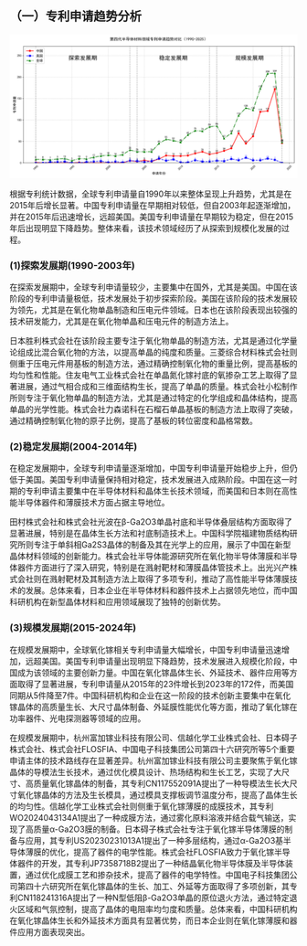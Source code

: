 ## （一）专利申请趋势分析
![趋势图](./趋势图.png "专利申请趋势图")

根据专利统计数据，全球专利申请量自1990年以来整体呈现上升趋势，尤其是在2015年后增长显著。中国专利申请量在早期相对较低，但自2003年起逐渐增加，并在2015年后迅速增长，远超美国。美国专利申请量在早期较为稳定，但在2015年后出现明显下降趋势。整体来看，该技术领域经历了从探索到规模化发展的过程。
### (1)探索发展期(1990-2003年)

在探索发展期中，全球专利申请量较少，主要集中在国外，尤其是美国。中国在该阶段的专利申请量极低，技术发展处于初步探索阶段。美国在该阶段的技术发展较为领先，尤其是在氧化物单晶制造和压电元件领域。日本也在该阶段表现出较强的技术研发能力，尤其是在氧化物单晶和压电元件的制造方法上。

日本胜利株式会社在该阶段主要专注于氧化物单晶的制造方法，尤其是通过化学量论组成比混合氧化物的方法，以提高单晶的纯度和质量。三菱综合材料株式会社则侧重于压电元件用基板的制造方法，通过精确控制氧化物的重量比例，提高基板的均匀性和性能。住友电气工业株式会社在单晶氮化镓衬底的氧掺杂工艺上取得了显著进展，通过气相合成和三维面结构生长，提高了单晶的质量。株式会社小松制作所则专注于氧化物单晶的制造方法，尤其是通过特定的化学组成和晶体结构，提高单晶的光学性能。株式会社力森诺科在石榴石单晶基板的制造方法上取得了突破，通过精确控制氧化物的原子比例，提高了基板的转位密度和晶格常数。

### (2)稳定发展期(2004-2014年)

在稳定发展期中，全球专利申请量逐渐增加，中国专利申请量开始稳步上升，但仍低于美国。美国专利申请量保持相对稳定，技术发展进入成熟阶段。中国在这一时期的专利申请主要集中在半导体材料和晶体生长技术领域，而美国和日本则在高性能半导体器件和薄膜技术方面占据主导地位。

田村株式会社和株式会社光波在β-Ga2O3单晶衬底和半导体叠层结构方面取得了显著进展，特别是在晶体生长方法和衬底制造技术上。中国科学院福建物质结构研究所则专注于单斜相Ga2S3晶体的制备及其在光学上的应用，展示了中国在新型晶体材料领域的创新能力。株式会社半导体能源研究所在氧化物半导体薄膜和半导体器件方面进行了深入研究，特别是在溅射靶材和薄膜晶体管技术上。出光兴产株式会社则在溅射靶材及其制造方法上取得了多项专利，推动了高性能半导体薄膜技术的发展。总体来看，日本企业在半导体材料和器件技术上占据领先地位，而中国科研机构在新型晶体材料和应用领域展现了独特的创新优势。

### (3)规模发展期(2015-2024年)

在规模发展期中，全球氧化镓相关专利申请量大幅增长，中国专利申请量迅速增加，远超美国。美国专利申请量出现明显下降趋势，技术发展进入规模化阶段，中国成为该领域的主要创新力量。中国在氧化镓晶体生长、外延技术、器件应用等方面取得了显著进展，专利申请量从2015年的23件增长到2023年的172件，而美国同期从5件降至7件。中国科研机构和企业在这一阶段的技术创新主要集中在氧化镓晶体的高质量生长、大尺寸晶体制备、外延膜性能优化等方面，推动了氧化镓在功率器件、光电探测器等领域的应用。

在规模发展期中，杭州富加镓业科技有限公司、信越化学工业株式会社、日本碍子株式会社、株式会社FLOSFIA、中国电子科技集团公司第四十六研究所等5个重要申请主体的技术路线存在显著差异。杭州富加镓业科技有限公司主要聚焦于氧化镓晶体的导模法生长技术，通过优化模具设计、热场结构和生长工艺，实现了大尺寸、高质量氧化镓晶体的制备，其专利CN117552091A提出了一种导模法生长大尺寸氧化镓晶体的方法及生长模具，通过模具支撑板调节温度分布，提高了晶体生长的均匀性。信越化学工业株式会社则侧重于氧化镓薄膜的成膜技术，其专利WO2024043134A1提出了一种成膜方法，通过雾化原料溶液并结合载气输送，实现了高质量α-Ga2O3膜的制备。日本碍子株式会社专注于氧化镓半导体薄膜的制备与应用，其专利US20230231013A1提出了一种多层结构，通过α-Ga2O3基半导体薄膜的优化，提高了器件的电学性能。株式会社FLOSFIA致力于氧化镓半导体器件的开发，其专利JP7358718B2提出了一种结晶氧化物半导体膜及半导体装置，通过优化成膜工艺和掺杂技术，提高了器件的电学特性。中国电子科技集团公司第四十六研究所在氧化镓晶体的生长、加工、外延等方面取得了多项创新，其专利CN118241316A提出了一种N型低阻β-Ga2O3单晶的原位退火方法，通过特定退火区域和气氛控制，提高了晶体的电阻率均匀度和质量。总体来看，中国科研机构在氧化镓晶体生长和外延技术方面具有显著优势，而日本企业则在氧化镓薄膜和器件应用方面表现突出。

